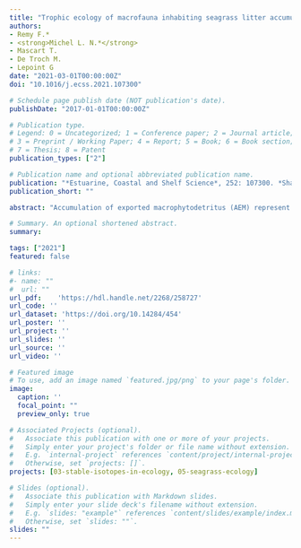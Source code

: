 ```yaml
---
title: "Trophic ecology of macrofauna inhabiting seagrass litter accumulations is related to the pulses of dead leaves"
authors:
- Remy F.*
- <strong>Michel L. N.*</strong>
- Mascart T.
- De Troch M.
- Lepoint G
date: "2021-03-01T00:00:00Z"
doi: "10.1016/j.ecss.2021.107300"

# Schedule page publish date (NOT publication's date).
publishDate: "2017-01-01T00:00:00Z"

# Publication type.
# Legend: 0 = Uncategorized; 1 = Conference paper; 2 = Journal article;
# 3 = Preprint / Working Paper; 4 = Report; 5 = Book; 6 = Book section;
# 7 = Thesis; 8 = Patent
publication_types: ["2"]

# Publication name and optional abbreviated publication name.
publication: "*Estuarine, Coastal and Shelf Science*, 252: 107300. *Shared first authorship"
publication_short: ""

abstract: "Accumulation of exported macrophytodetritus (AEM) represent unique habitats formed by the dead material originating from macrophyte ecosystems (e.g., seagrass, kelp, other seaweeds). AEM can be found everywhere, from the littoral zone to the deepest canyons, and from high to low latitudes. Seagrass AEMs are among the most common detrital accumulations found in marine environments, and sometimes include macroalgae wrack that has been ripped from the substrate. In the Mediterranean Sea, Posidonia oceanica (L.) Delile litter accumulations undergo pulses of new necromass all year, particularly in autumn, when dead leaves are shed. Here, macrofauna inhabiting AEM of Calvi Bay (Corsica, France) was sampled troughout an annual cycle (four seasons). By combining gut content examination and stable isotope analysis, we aimed to assess the effect of seasonal litter pulses on the trophic ecology of the dominant macrofauna species. Litter composition showed drastic variations throughout the sampling period, with the highest leaf litter quantity and contribution to AEMs in November. Dominant detritivores, herbivores, and omnivores responded positively to this increase by ingesting more seagrass material. A Bayesian stable isotope mixing model showed that the assimilation of carbon originating from seagrasses also increased. Additionally, isotopic niche modelling showed that consumer niches shifted towards seagrass isotopic composition in November. Predators did not shift their diet, but their isotopic composition was affected by the isotopic shift of their prey, demonstrating the transfer of seagrass carbon to higher trophic levels and the shift towards dead leaf material in the entire community. This response was, therefore, a rapid (days to weeks) parallel to that of the slow (months to years) decomposition of detrital material via physical alteration and microbial decomposition. This seemingly underestimated transfer route should be better characterised to understand the role of these seagrass beds in carbon sequestration in the marine environment."

# Summary. An optional shortened abstract.
summary: 

tags: ["2021"]
featured: false

# links:
#- name: ""
#  url: ""
url_pdf:	'https://hdl.handle.net/2268/258727'
url_code: ''
url_dataset: 'https://doi.org/10.14284/454'
url_poster: ''
url_project: ''
url_slides: ''
url_source: ''
url_video: ''

# Featured image
# To use, add an image named `featured.jpg/png` to your page's folder. 
image:
  caption: ''
  focal_point: ""
  preview_only: true

# Associated Projects (optional).
#   Associate this publication with one or more of your projects.
#   Simply enter your project's folder or file name without extension.
#   E.g. `internal-project` references `content/project/internal-project/index.md`.
#   Otherwise, set `projects: []`.
projects: [03-stable-isotopes-in-ecology, 05-seagrass-ecology]

# Slides (optional).
#   Associate this publication with Markdown slides.
#   Simply enter your slide deck's filename without extension.
#   E.g. `slides: "example"` references `content/slides/example/index.md`.
#   Otherwise, set `slides: ""`.
slides: ""
---
```

